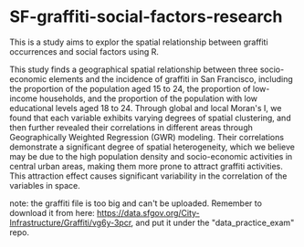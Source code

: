 # SF-graffiti-social-factors-research

  This is a study aims to explor the spatial relationship between graffiti occurrences and social factors using R.

  This study finds a geographical spatial relationship between three socio-economic elements and the incidence of graffiti in San Francisco, including the proportion of the population aged 15 to 24, the proportion of low-income households, and the proportion of the population with low educational levels aged 18 to 24. Through global and local Moran's I, we found that each variable exhibits varying degrees of spatial clustering, and then further revealed their correlations in different areas through Geographically Weighted Regression (GWR) modeling. Their correlations demonstrate a significant degree of spatial heterogeneity, which we believe may be due to the high population density and socio-economic activities in central urban areas, making them more prone to attract graffiti activities. This attraction effect causes significant variability in the correlation of the variables in space.

note: the graffiti file is too big and can't be uploaded. Remember to download it from here: https://data.sfgov.org/City-Infrastructure/Graffiti/vg6y-3pcr, and put it under the "data_practice_exam" repo.
